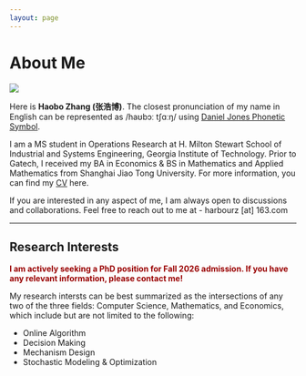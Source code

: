 ```yaml
---
layout: page
---
```


# About Me

<img src="https://harbourz.github.io/haobozhang.jpg" class="floatpic">

Here is **Haobo Zhang (张浩博)**. The closest pronunciation of my name in English can be represented as /haʊbɔː tʃɑːŋ/ using [Daniel Jones Phonetic Symbol](https://dictionary.cambridge.org/help/phonetics.html).<br>

I am a MS student in Operations Research at H. Milton Stewart School of Industrial and Systems Engineering, Georgia Institute of Technology. Prior to Gatech, I received my BA in Economics & BS in Mathematics and Applied Mathematics from Shanghai Jiao Tong University. For more information, you can find my [CV](https://harbourz.github.io/file/CV_HaoboZHANG.pdf) here.

If you are interested in any aspect of me, I am always open to discussions and collaborations. Feel free to reach out to me at - harbourz [at] 163.com

---

## Research Interests

**<font color="#990000">I am actively seeking a PhD position for Fall 2026 admission. If you have any relevant information, please contact me!</font>**

My research intersts can be best summarized as the intersections of any two of the three fields: Computer Science, Mathematics, and Economics, which include but are not limited to the following:

- Online Algorithm
- Decision Making
- Mechanism Design
- Stochastic Modeling & Optimization

<!-- ---

## News and Updates

- **June 2024**：Very excited to be selected as [KDD UC Scholar](https://kdd2024.kdd.org/undergraduate-consortium/). See you in Spain!
- **May 2024：**My bachelor thesis won the Annual Best Thesis Award (Top 1/300).
- **April 2024：**Our work *BLEGuard* has been accepted to [MobiSys 2024](https://www.sigmobile.org/mobisys/2024/) as a poster paper. See you in Japan!
- **March 2024：**Very excited to get a MPhil offer from Engineering department at Cambridge University!
- **Dec 2023：**Very excited to be selected as [AAAI UC Scholar](https://aaai.org/aaai-conference/undergraduate-consortium-program/). See you in Canada!
- **Jun 2022：**Started research programme at [Cambridge AI Group](https://www.cl.cam.ac.uk/research/ai/), advised by Prof. Pietro Liò.

<br> -->

<!-- <blockquote class="twitter-tweet"><p lang="en" dir="ltr">Thrilled to be an AAAI-UC Scholar at <a href="https://twitter.com/hashtag/AAAI24?src=hash&amp;ref_src=twsrc%5Etfw">#AAAI24</a>, thanks to <a href="https://twitter.com/hashtag/AAAI?src=hash&amp;ref_src=twsrc%5Etfw">#AAAI</a> &amp; <a href="https://twitter.com/hashtag/GoogleExploreCSR?src=hash&amp;ref_src=twsrc%5Etfw">#GoogleExploreCSR</a> for the sponsorship. Grateful for the knowledge gained and new friendships formed.<br><br>Wonderful trip in Vancouver. Looking forward to staying connected with all.<a href="https://twitter.com/hashtag/AAAI24?src=hash&amp;ref_src=twsrc%5Etfw">#AAAI24</a> <a href="https://twitter.com/hashtag/Vancouver?src=hash&amp;ref_src=twsrc%5Etfw">#Vancouver</a> <a href="https://twitter.com/hashtag/GoogleExploreCSR?src=hash&amp;ref_src=twsrc%5Etfw">#GoogleExploreCSR</a> <a href="https://t.co/wUQUp8XlSM">pic.twitter.com/wUQUp8XlSM</a></p>&mdash; Hanlin CAI (seeking a PhD position 2025) (@lancecai2002) <a href="https://twitter.com/lancecai2002/status/1762210025173344260?ref_src=twsrc%5Etfw">February 26, 2024</a></blockquote> <script async src="https://platform.twitter.com/widgets.js" charset="utf-8"></script> -->

